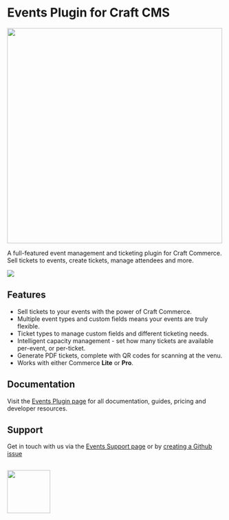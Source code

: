 # Events Plugin for Craft CMS

<img width="500" src="https://verbb.io/uploads/plugins/events/_800x455_crop_center-center/events-social-card.png">

A full-featured event management and ticketing plugin for Craft Commerce. Sell tickets to events, create tickets, manage attendees and more.

![](https://verbb.io/uploads/plugins/events/event-tickets-2_190423_042555.png)

## Features

- Sell tickets to your events with the power of Craft Commerce.
- Multiple event types and custom fields means your events are truly flexible.
- Ticket types to manage custom fields and different ticketing needs.
- Intelligent capacity management - set how many tickets are available per-event, or per-ticket.
- Generate PDF tickets, complete with QR codes for scanning at the venu.
- Works with either Commerce **Lite** or **Pro**.

## Documentation

Visit the [Events Plugin page](https://verbb.io/craft-plugins/events) for all documentation, guides, pricing and developer resources.

## Support

Get in touch with us via the [Events Support page](https://verbb.io/craft-plugins/events/support) or by [creating a Github issue](https://github.com/verbb/events/issues)

<h2></h2>

<a href="https://verbb.io" target="_blank">
  <img width="100" src="https://verbb.io/assets/img/verbb-pill.svg">
</a>




